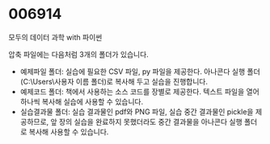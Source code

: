 # 006914
모두의 데이터 과학 with 파이썬

압축 파일에는 다음처럼 3개의 폴더가 있습니다.

* 예제파일 폴더: 실습에 필요한 CSV 파일, py 파일을 제공한다. 아나콘다 실행 폴더(C:\Users\사용자 이름 폴더)로 복사해 두고 실습을 진행합니다.
* 예제코드 폴더: 책에서 사용하는 소스 코드를 장별로 제공한다. 텍스트 파일을 열어 하나씩 복사해 실습에 사용할 수 있습니다.
* 실습결과물 폴더: 실습 결과물인 pdf와 PNG 파일, 실습 중간 결과물인 pickle을 제공하므로, 앞 장의 실습을 완료하지 못했더라도 중간 결과물을 아나콘다 실행 폴더로 복사해 사용할 수 있습니다.
